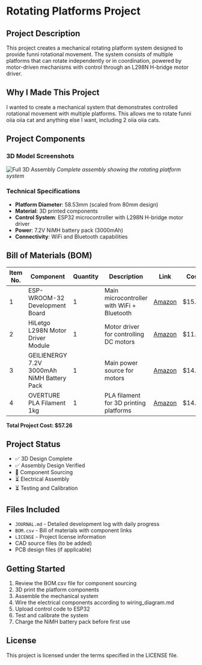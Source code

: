 # Rotating Platforms Project

## Project Description
This project creates a mechanical rotating platform system designed to provide funni rotational movement. The system consists of multiple platforms that can rotate independently or in coordination, powered by motor-driven mechanisms with control through an L298N H-bridge motor driver.

## Why I Made This Project
I wanted to create a mechanical system that demonstrates controlled rotational movement with multiple platforms. This allows me to rotate funni oiia oiia cat and anything else I want, including 2 oiia oiia cats. 
## Project Components

### 3D Model Screenshots
![Full 3D Assembly](https://github.com/user-attachments/assets/a1fb50f3-7028-4a45-bc44-f274d637174f)
*Complete assembly showing the rotating platform system*

### Technical Specifications

- **Platform Diameter**: 58.53mm (scaled from 80mm design)
- **Material**: 3D printed components
- **Control System**: ESP32 microcontroller with L298N H-bridge motor driver
- **Power**: 7.2V NiMH battery pack (3000mAh)
- **Connectivity**: WiFi and Bluetooth capabilities

## Bill of Materials (BOM)

| Item No. | Component | Quantity | Description | Link | Cost |
|----------|-----------|----------|-------------|------|------|
| 1 | ESP-WROOM-32 Development Board | 1 | Main microcontroller with WiFi + Bluetooth | [Amazon](https://www.amazon.com/gp/product/B08D5ZD528/?th=1) | $15.99 |
| 2 | HiLetgo L298N Motor Driver Module | 1 | Motor driver for controlling DC motors | [Amazon](https://www.amazon.com/gp/product/B07BK1QL5T/) | $11.49 |
| 3 | GEILIENERGY 7.2V 3000mAh NiMH Battery Pack | 1 | Main power source for motors | [Amazon](https://www.amazon.com/dp/B0C5WXWWH3/) | $14.79 |
| 4 | OVERTURE PLA Filament 1kg | 1 | PLA filament for 3D printing platforms | [Amazon](https://www.amazon.com/OVERTURE-Filament-Consumables-Dimensional-Accuracy/dp/B07PGY2JP1/) | $14.99 |

**Total Project Cost: $57.26**

## Project Status
- ✅ 3D Design Complete
- ✅ Assembly Design Verified
- 🔄 Component Sourcing
- ⏳ Electrical Assembly
- ⏳ Testing and Calibration

## Files Included
- `JOURNAL.md` - Detailed development log with daily progress
- `BOM.csv` - Bill of materials with component links
- `LICENSE` - Project license information
- CAD source files (to be added)
- PCB design files (if applicable)

## Getting Started
1. Review the BOM.csv file for component sourcing
2. 3D print the platform components
3. Assemble the mechanical system
4. Wire the electrical components according to wiring_diagram.md
5. Upload control code to ESP32
6. Test and calibrate the system
7. Charge the NiMH battery pack before first use

## License
This project is licensed under the terms specified in the LICENSE file. 
